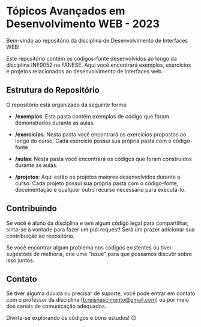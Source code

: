 
# Tópicos Avançados em Desenvolvimento WEB - 2023
Bem-vindo ao repositório da disciplina de Desenvolvimento de Interfaces WEB!

Este repositório contém os códigos-fonte desenvolvidos ao longo da disciplina INF0052 na FANESE. Aqui você encontrará exemplos, exercícios e projetos relacionados ao desenvolvimento de interfaces web.

## Estrutura do Repositório
O repositório está organizado da seguinte forma:

- **/exemplos**: Esta pasta contém exemplos de código que foram demonstrados durante as aulas.

- **/exercicios**: Nesta pasta você encontrará os exercícios propostos ao longo do curso. Cada exercício possui sua própria pasta com o código-fonte 
- **/aulas**: Nesta pasta você encontrará os códigos que foram construídos durante as aulas.

- **/projetos**: Aqui estão os projetos maiores desenvolvidos durante o curso. Cada projeto possui sua própria pasta com o código-fonte, documentação e qualquer outro recurso necessário para executá-lo.


## Contribuindo
Se você é aluno da disciplina e tem algum código legal para compartilhar, sinta-se à vontade para fazer um pull request! Será um prazer adicionar sua contribuição ao repositório.

Se você encontrar algum problema nos códigos existentes ou tiver sugestões de melhoria, crie uma "issue" para que possamos discutir sobre isso juntos.

## Contato
Se tiver alguma dúvida ou precisar de suporte, você pode entrar em contato com o professor da disciplina (b.reisnascimento@gmail.com) ou por meio dos canais de comunicação adequados.

Divirta-se explorando os códigos e bons estudos! 😊
